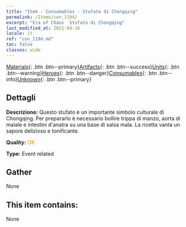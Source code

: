 ```yaml
---
title: "Item - Consumables - Stufato di Chongqing"
permalink: /Items/con_1194/
excerpt: "Era of Chaos  Stufato di Chongqing"
last_modified_at: 2021-04-16
locale: it
ref: "con_1194.md"
toc: false
classes: wide
---
```

 [Materials](/it/Items/){: .btn .btn--primary}[Artifacts](/it/Items/Artifacts/){: .btn .btn--success}[Units](/it/Items/Units/){: .btn .btn--warning}[Heroes](/it/Items/Heroes/){: .btn .btn--danger}[Consumables](/it/Items/Consumables/){: .btn .btn--info}[Unknown](/it/Items/Unknown/){: .btn .btn--primary}

## Dettagli
 **Descrizione:** Questo stufato è un importante simbolo culturale di Chongqing. Per prepararlo è necessario bollire trippa di manzo, aorta di maiale e intestini d'anatra su una base di salsa mala. La ricetta vanta un sapore delizioso e tonificante.

 **Quality:** <span style="color: #FF8C00">OK</span>

 **Type:** Event related

## Gather

  None

## This item contains:

  None

